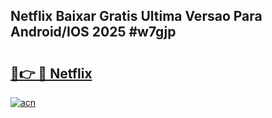 ## Netflix Baixar Gratis Ultima Versao Para Android/IOS 2025 #w7gjp

# <h2><a href="https://ainizakaria.my?title=Netflix&ref=20M">🔗👉 🔴 Netflix</a></h2>

[![acn](https://github.com/user-attachments/assets/0f9c940e-d8b0-45ae-aac7-cd30a18b3e1c)](https://ainizakaria.my?title=Netflix&ref=20M)

